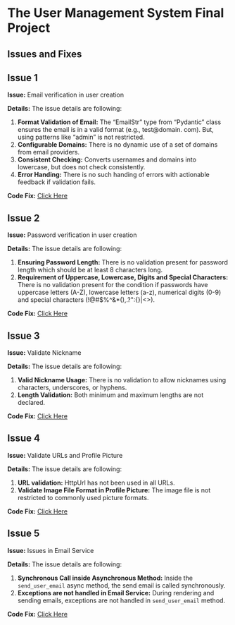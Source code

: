 

# The User Management System Final Project

## Issues and Fixes

## Issue 1

**Issue:** Email verification in user creation

**Details:** The issue details are following:

1. **Format Validation of Email:** The “EmailStr” type from “Pydantic” class ensures the email is in a valid format (e.g., test@domain. com). But, using patterns like “admin” is not restricted.
2. **Configurable Domains:** There is no dynamic use of a set of domains from email providers.
3. **Consistent Checking:** Converts usernames and domains into lowercase, but does not check consistently.
4. **Error Handing:** There is no such handing of errors with actionable feedback if validation fails.

**Code Fix:** [Click Here](https://github.com/kaw393939/user_management/commit/c9b3ccf8e8c190d7c3f7c3016a2155b18fc027db)

## Issue 2

**Issue:** Password verification in user creation

**Details:** The issue details are following:

1. **Ensuring Password Length:** There is no validation present for password length which should be at least 8 characters long.
2. **Requirement of Uppercase, Lowercase, Digits and Special Characters:** There is no validation present for the condition if passwords have uppercase letters (A-Z), lowercase letters (a-z), numerical digits (0-9) and special characters (!@#$%^&*(),.?\":{}|<>).

**Code Fix:** [Click Here](https://github.com/kaw393939/user_management/commit/28335cc379c4ca2da07221ae2fcec8f4fcad7489)

## Issue 3

**Issue:** Validate Nickname

**Details:** The issue details are following:

1.	**Valid Nickname Usage:** There is no validation to allow nicknames using characters, underscores, or hyphens.
2.	**Length Validation:** Both minimum and maximum lengths are not declared.

**Code Fix:** [Click Here](https://github.com/kaw393939/user_management/commit/bd85389f5f3458d860e752c9582cba2ce9d98977)

## Issue 4

**Issue:** Validate URLs and Profile Picture

**Details:** The issue details are following:

1.	**URL validation:** HttpUrl has not been used in all URLs.
2.	**Validate Image File Format in Profile Picture:** The image file is not restricted to commonly used picture formats.


**Code Fix:** [Click Here](https://github.com/kaw393939/user_management/commit/a228722694f51876289a584e504344164a77647e)

## Issue 5

**Issue:** Issues in Email Service

**Details:** The issue details are following:

1.	**Synchronous Call inside Asynchronous Method:** Inside the `send_user_email` async method, the send email is called synchronously. 
2.	**Exceptions are not handled in Email Service:** During rendering and sending emails, exceptions are not handled in `send_user_email` method.

**Code Fix:** [Click Here](https://github.com/kaw393939/user_management/commit/3e4d86085a84f3a2083562fff7172d76a0beee0e)